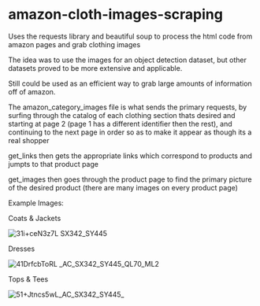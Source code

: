 # amazon-cloth-images-scraping

Uses the requests library and beautiful soup to process the html code
from amazon pages and grab clothing images

The idea was to use the images for an object detection dataset, but other
datasets proved to be more extensive and applicable.

Still could be used as an efficient way to grab large amounts of information off
of amazon.

The amazon_category_images file is what sends the primary requests, by surfing
through the catalog of each clothing section thats desired and starting at page 2
(page 1 has a different identifier then the rest), and continuing to the next page
in order so as to make it appear as though its a real shopper

get_links then gets the appropriate links which correspond to products and jumpts to that
product page

get_images then goes through the product page to find the primary picture of the desired product
(there are many images on every product page)

Example Images: 

Coats & Jackets

![31i+ceN3z7L _SX342_SY445_](https://github.com/woods0813/amazon-cloth-images-scraping/assets/114941826/f02f5cf5-3c9e-4353-8ad0-96c6e73b312c)

Dresses

![41DrfcbToRL __AC_SX342_SY445_QL70_ML2_](https://github.com/woods0813/amazon-cloth-images-scraping/assets/114941826/57f19dab-e10c-430e-a8b9-da95108930ea)

Tops & Tees

![51+Jtncs5wL_AC_SX342_SY445_](https://github.com/woods0813/amazon-cloth-images-scraping/assets/114941826/ba68403d-2bcb-4a45-bee0-0d4c51df921e)
